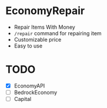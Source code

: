 # EconomyRepair
* Repair Items With Money
* `/repair` command for repairing item
* Customizable price
* Easy to use

# TODO

- [x] EconomyAPI
- [ ] BedrockEconomy
- [ ] Capital

